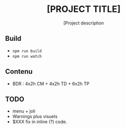 <div align="center">
  <h1>[PROJECT TITLE]</h1>

  <p>[Project description</p>
</div>

## Build

- `npm run build`
- `npm run watch`

## Contenu

- BDR : 4x2h CM + 4x2h TD + 6x2h TP

## TODO

- menu + joli
- Warnings plus visuels
- $XXX fix in inline (?) code.